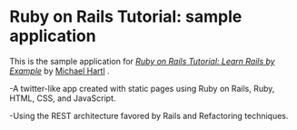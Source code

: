 

# Ruby on Rails Tutorial: sample application

This is the sample application for [*Ruby on Rails Tutorial: Learn Rails by Example*](http://railstutorial.org/)
by [Michael Hartl](http://michaelhartl.com/) .

-A twitter-like app created with static pages using Ruby on Rails, Ruby, HTML, CSS, and JavaScript.

-Using the REST architecture favored by Rails and Refactoring techniques.




